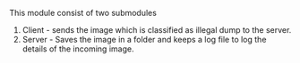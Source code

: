 This module consist of two submodules
1. Client - sends the image which is classified as illegal dump to the server.
2. Server - Saves the image in a folder and keeps a log file to log the details of the incoming image.
